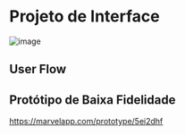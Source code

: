 
# Projeto de Interface
![image](https://user-images.githubusercontent.com/83847068/135376181-a1fc7037-77f0-40bb-85b9-6a384b873353.png)



## User Flow



## Protótipo de Baixa Fidelidade

https://marvelapp.com/prototype/5ei2dhf
